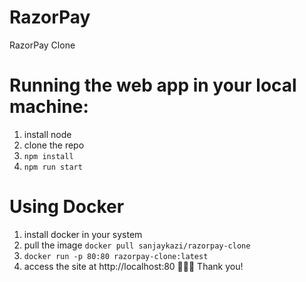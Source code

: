 # RazorPay
RazorPay Clone

# Running the web app in your local machine:
1. install node 
2. clone the repo
3. `npm install`
4. `npm run start`

# Using Docker
1. install docker in your system
2. pull the image `docker pull sanjaykazi/razorpay-clone`
3. `docker run -p 80:80 razorpay-clone:latest`
4. access the site at http://localhost:80 🎉🎉🎉
Thank you!